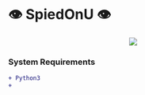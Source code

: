 # :eye: SpiedOnU :eye:

<p align="center">
<img src="https://ibb.co/GkQTvJL"/>
</p>

### System Requirements
```diff
+ Python3
+ 
```
